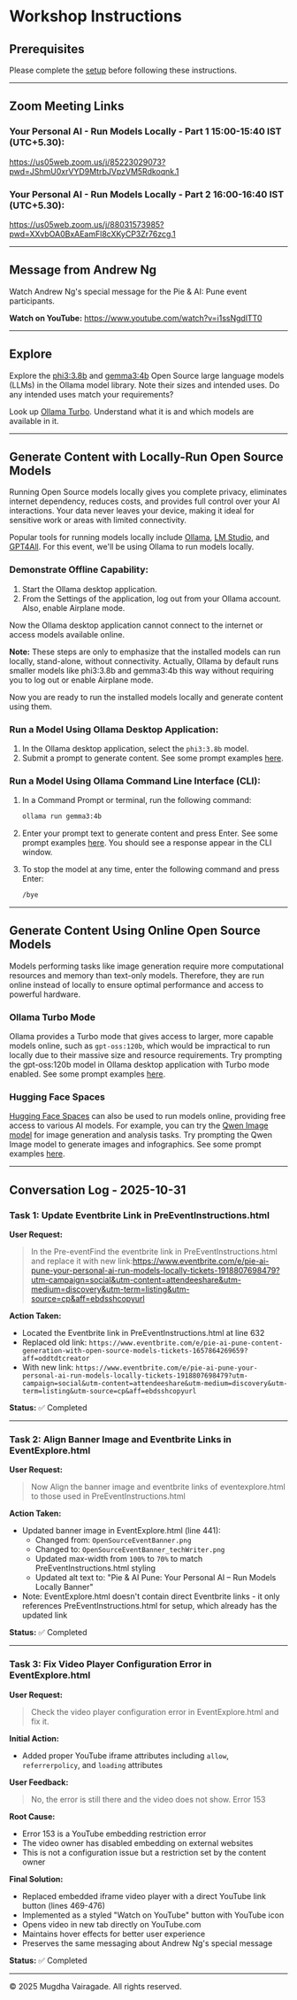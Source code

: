 # Workshop Instructions

## Prerequisites

Please complete the [setup](PreEventInstructions.html) before following these instructions.

---

## Zoom Meeting Links

### Your Personal AI - Run Models Locally - Part 1 15:00-15:40 IST (UTC+5.30):
https://us05web.zoom.us/j/85223029073?pwd=JShmU0xrVYD9MtrbJVpzVM5Rdkoqnk.1

### Your Personal AI - Run Models Locally - Part 2 16:00-16:40 IST (UTC+5.30):
https://us05web.zoom.us/j/88031573985?pwd=XXvbOA0BxAEamFl8cXKyCP3Zr76zcg.1

---

## Message from Andrew Ng

Watch Andrew Ng's special message for the Pie & AI: Pune event participants.

**Watch on YouTube:** https://www.youtube.com/watch?v=i1ssNgdlTT0

---

## Explore

Explore the [phi3:3.8b](https://ollama.com/library/phi3:3.8b) and [gemma3:4b](https://ollama.com/library/gemma3:4b) Open Source large language models (LLMs) in the Ollama model library. Note their sizes and intended uses. Do any intended uses match your requirements?

Look up [Ollama Turbo](https://ollama.com/turbo). Understand what it is and which models are available in it.

---

## Generate Content with Locally-Run Open Source Models

Running Open Source models locally gives you complete privacy, eliminates internet dependency, reduces costs, and provides full control over your AI interactions. Your data never leaves your device, making it ideal for sensitive work or areas with limited connectivity.

Popular tools for running models locally include [Ollama](https://ollama.com), [LM Studio](https://lmstudio.ai), and [GPT4All](https://gpt4all.io). For this event, we'll be using Ollama to run models locally.

### Demonstrate Offline Capability:

1. Start the Ollama desktop application.
2. From the Settings of the application, log out from your Ollama account. Also, enable Airplane mode.

Now the Ollama desktop application cannot connect to the internet or access models available online.

**Note:** These steps are only to emphasize that the installed models can run locally, stand-alone, without connectivity. Actually, Ollama by default runs smaller models like phi3:3.8b and gemma3:4b this way without requiring you to log out or enable Airplane mode.

Now you are ready to run the installed models locally and generate content using them.

### Run a Model Using Ollama Desktop Application:

1. In the Ollama desktop application, select the `phi3:3.8b` model.
2. Submit a prompt to generate content. See some prompt examples [here](Prompts.html).

### Run a Model Using Ollama Command Line Interface (CLI):

1. In a Command Prompt or terminal, run the following command:
   ```bash
   ollama run gemma3:4b
   ```

2. Enter your prompt text to generate content and press Enter. See some prompt examples [here](Prompts.html).
   You should see a response appear in the CLI window.

3. To stop the model at any time, enter the following command and press Enter:
   ```bash
   /bye
   ```

---

## Generate Content Using Online Open Source Models

Models performing tasks like image generation require more computational resources and memory than text-only models. Therefore, they are run online instead of locally to ensure optimal performance and access to powerful hardware.

### Ollama Turbo Mode

Ollama provides a Turbo mode that gives access to larger, more capable models online, such as `gpt-oss:120b`, which would be impractical to run locally due to their massive size and resource requirements. Try prompting the gpt-oss:120b model in Ollama desktop application with Turbo mode enabled. See some prompt examples [here](Prompts.html).

### Hugging Face Spaces

[Hugging Face Spaces](https://huggingface.co/spaces) can also be used to run models online, providing free access to various AI models. For example, you can try the [Qwen Image model](https://huggingface.co/spaces/Qwen/Qwen-Image) for image generation and analysis tasks. Try prompting the Qwen Image model to generate images and infographics. See some prompt examples [here](Prompts.html).

---

## Conversation Log - 2025-10-31

### Task 1: Update Eventbrite Link in PreEventInstructions.html

**User Request:**
> In the Pre-eventFind the eventbrite link in PreEventInstructions.html and replace it with new link:https://www.eventbrite.com/e/pie-ai-pune-your-personal-ai-run-models-locally-tickets-1918807698479?utm-campaign=social&utm-content=attendeeshare&utm-medium=discovery&utm-term=listing&utm-source=cp&aff=ebdsshcopyurl

**Action Taken:**
- Located the Eventbrite link in PreEventInstructions.html at line 632
- Replaced old link: `https://www.eventbrite.com/e/pie-ai-pune-content-generation-with-open-source-models-tickets-1657864269659?aff=oddtdtcreator`
- With new link: `https://www.eventbrite.com/e/pie-ai-pune-your-personal-ai-run-models-locally-tickets-1918807698479?utm-campaign=social&utm-content=attendeeshare&utm-medium=discovery&utm-term=listing&utm-source=cp&aff=ebdsshcopyurl`

**Status:** ✅ Completed

---

### Task 2: Align Banner Image and Eventbrite Links in EventExplore.html

**User Request:**
> Now Align the banner image and eventbrite links of eventexplore.html to those used in PreEventInstructions.html

**Action Taken:**
- Updated banner image in EventExplore.html (line 441):
  - Changed from: `OpenSourceEventBanner.png`
  - Changed to: `OpenSourceEventBanner_techWriter.png`
  - Updated max-width from `100%` to `70%` to match PreEventInstructions.html styling
  - Updated alt text to: "Pie & AI Pune: Your Personal AI – Run Models Locally Banner"
- Note: EventExplore.html doesn't contain direct Eventbrite links - it only references PreEventInstructions.html for setup, which already has the updated link

**Status:** ✅ Completed

---

### Task 3: Fix Video Player Configuration Error in EventExplore.html

**User Request:**
> Check the video player configuration error in EventExplore.html and fix it.

**Initial Action:**
- Added proper YouTube iframe attributes including `allow`, `referrerpolicy`, and `loading` attributes

**User Feedback:**
> No, the error is still there and the video does not show. Error 153

**Root Cause:**
- Error 153 is a YouTube embedding restriction error
- The video owner has disabled embedding on external websites
- This is not a configuration issue but a restriction set by the content owner

**Final Solution:**
- Replaced embedded iframe video player with a direct YouTube link button (lines 469-476)
- Implemented as a styled "Watch on YouTube" button with YouTube icon
- Opens video in new tab directly on YouTube.com
- Maintains hover effects for better user experience
- Preserves the same messaging about Andrew Ng's special message

**Status:** ✅ Completed

---

© 2025 Mugdha Vairagade. All rights reserved.
